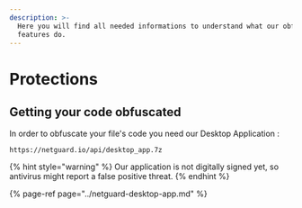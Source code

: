 ```yaml
---
description: >-
  Here you will find all needed informations to understand what our obfuscation
  features do.
---
```


# Protections

## Getting your code obfuscated

In order to obfuscate your file's code you need our Desktop Application : 

```
https://netguard.io/api/desktop_app.7z
```

{% hint style="warning" %}
 Our application is not digitally signed yet, so antivirus might report a false positive threat. 
{% endhint %}

{% page-ref page="../netguard-desktop-app.md" %}



